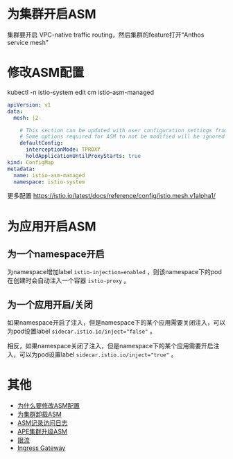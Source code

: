 # 为集群开启ASM

集群要开启 VPC-native traffic routing，然后集群的feature打开“Anthos service mesh”

# 修改ASM配置

kubectl -n istio-system edit cm istio-asm-managed

```yaml
apiVersion: v1
data:
  mesh: |2-

    # This section can be updated with user configuration settings from https://istio.io/latest/docs/reference/config/istio.mesh.v1alpha1/
    # Some options required for ASM to not be modified will be ignored
    defaultConfig:
      interceptionMode: TPROXY
      holdApplicationUntilProxyStarts: true
kind: ConfigMap
metadata:
  name: istio-asm-managed
  namespace: istio-system
```

更多配置 https://istio.io/latest/docs/reference/config/istio.mesh.v1alpha1/

# 为应用开启ASM

## 为一个namespace开启

为namespace增加label `istio-injection=enabled` ，则该namespace下的pod在创建时会自动注入一个容器 `istio-proxy` 。

## 为一个应用开启/关闭

如果namespace开启了注入，但是namespace下的某个应用需要关闭注入，可以为pod设置label  `sidecar.istio.io/inject="false"` 。

相反，如果namespace关闭了注入，但是namespace下的某个应用需要开启注入，可以为pod设置label  `sidecar.istio.io/inject="true"` 。

# 其他

- [为什么要修改ASM配置](./docs/problem.md)
- [为集群卸载ASM](./docs/uninstall.md)
- [ASM记录访问日志](./docs/access-log.md)
- [APE集群升级ASM](./docs/APE-ASM-upgrade.md)
- [限流](./docs/rate-limit.md)
- [Ingress Gateway](./docs/ingressgateway.md)
